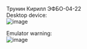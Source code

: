 Трунин Кирилл ЭФБО-04-22  
Desktop device:  
![image](https://github.com/user-attachments/assets/a17e8bae-c6b5-43f8-8e20-a47d5da22a8b)

Emulator warning:  
![image](https://github.com/user-attachments/assets/9f3ef325-6fe0-403a-b6fd-735b7e23eb85)
